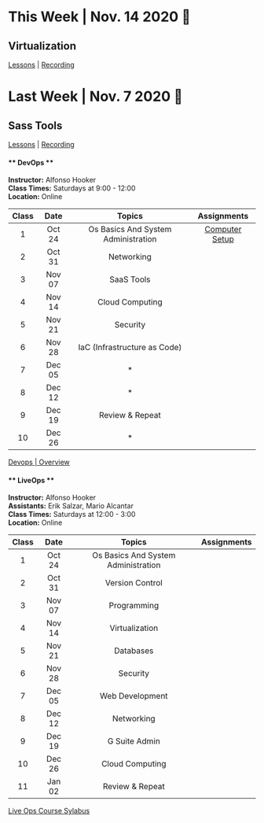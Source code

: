 

<div class="lesson-plan">

<div class="new-content">

#  This Week | Nov. 14 2020 🍂

## Virtualization
[Lessons](/courses/06-Virtualization/home.md) | [Recording]()

</div>

<div class="last-content">

# Last Week | Nov. 7 2020 🍂

## Sass Tools
[Lessons](/courses/06-Virtualization/home.md) | [Recording]()

<div>

<!-- tabs:start -->

#### ** DevOps **

**Instructor:** Alfonso Hooker<br/>
**Class Times:** Saturdays at 9:00 - 12:00<br/>
**Location:** Online

| Class | Date      | Topics                                | Assignments   | 
|:-----:| :----:    | :----:                                | :---------:   |
| 1     | Oct 24    | Os Basics And System Administration   | [Computer Setup](/courses/01-Introduction/lessons/computer-setup.md)| 
| 2     | Oct 31    | Networking                            |               |
| 3     | Nov 07    | SaaS Tools                            |               |
| 4     | Nov 14    | Cloud Computing                       |               |
| 5     | Nov 21    | Security                              |               |
| 6     | Nov 28    | IaC (Infrastructure as Code)          |               |
| 7     | Dec 05    |                *                      |               |
| 8     | Dec 12    |                *                      |               |
| 9     | Dec 19    | Review & Repeat                       |               | 
| 10    | Dec 26    |                *                      |               |

[Devops | Overview](/courses/01-Introduction/lessons/devops-overview.md)

#### ** LiveOps **

**Instructor:** Alfonso Hooker<br/>
**Assistants:** Erik Salzar, Mario Alcantar<br/>
**Class Times:** Saturdays at 12:00 - 3:00<br/>
**Location:** Online

| Class | Date      | Topics                                | Assignments   |
|:-----:| :----:    | :----:                                | :--------:    |
| 1     | Oct 24    | Os Basics And System Administration   |               |
| 2     | Oct 31    | Version Control                       |               |  
| 3     | Nov 07    | Programming                           |               | 
| 4     | Nov 14    | Virtualization                        |               | 
| 5     | Nov 21    | Databases                             |               | 
| 6     | Nov 28    | Security                              |               | 
| 7     | Dec 05    | Web Development                       |               | 
| 8     | Dec 12    | Networking                            |               | 
| 9     | Dec 19    | G Suite Admin                         |               | 
| 10    | Dec 26    | Cloud Computing                       |               |
| 11    | Jan 02    | Review & Repeat                       |               |

[Live Ops Course Sylabus](/courses/01-Introduction/lessons/liveops-course-syllabus.md)

<!-- tabs:end -->

